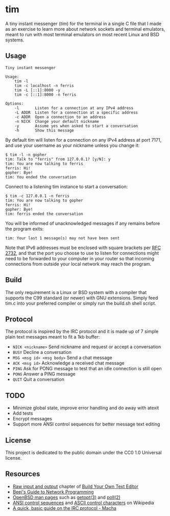 # tim

A tiny instant messenger (_tim_) for the terminal in a single C file that I made
as an exercise to learn more about network sockets and terminal emulators, meant
to run with most terminal emulators on most recent Linux and BSD systems.

## Usage

    Tiny instant messenger

    Usage:
        tim -l
        tim -c localhost -n ferris
        tim -L [::1]:8000 -y
        tim -c [::1]:8000 -n ferris

    Options:
        -l       Listen for a connection at any IPv4 address
        -L ADDR  Listen for a connection at a specific address
        -c ADDR  Open a connection to an address
        -n NICK  Change your default nickname
        -y       Assume yes when asked to start a conversation
        -h       Show this message

By default tim will listen for a connection on any IPv4 address at port 7171,
and use your username as your nickname unless you change it:

    $ tim -l -n gopher
    tim: Talk to "ferris" from 127.0.0.1? [y/N]: y
    tim: You are now talking to ferris
    ferris: Hi!
    gopher: Bye!
    tim: You ended the conversation

Connect to a listening tim instance to start a conversation:

    $ tim -c 127.0.0.1 -n ferris
    tim: You are now talking to gopher
    ferris: Hi!
    gopher: Bye!
    tim: ferris ended the conversation

You will be informed of unacknowledged messages if any remains before the
program exits:

    tim: Your last 1 message(s) may not have been sent

Note that IPv6 addresses must be enclosed with square brackets per
[RFC 2732](https://www.ietf.org/rfc/rfc2732.txt), and that the port you choose
to use to listen for connections might need to be forwarded to your computer in
your router so that incoming connections from outside your local network may
reach the program.

## Build

The only requirement is a Linux or BSD system with a compiler that supports the
C99 standard (or newer) with GNU extensions. Simply feed tim.c into your
preferred compiler or simply run the build.sh shell script.

## Protocol

The protocol is inspired by the IRC protocol and it is made up of 7 simple plain
text messages meant to fit a 1kb buffer:

* `NICK <nickname>` Send nickname and request or accept a conversation
* `BUSY` Decline a conversation
* `MSG <msg id> <msg body>` Send a chat message
* `ACK <msg id>` Acknowledge a received chat message
* `PING` Ask for PONG message to test that an idle connection is still open
* `PONG` Answer a PING message
* `QUIT` Quit a conversation

## TODO

* Minimize global state, improve error handling and do away with atexit
* Add tests
* Encrypt messages
* Support more ANSI control sequences for better message text editing

## License

This project is dedicated to the public domain under the CC0 1.0 Universal
license.

## Resources

* [Raw input and output](https://viewsourcecode.org/snaptoken/kilo/03.rawInputAndOutput.html) chapter of [Build Your Own Text Editor](https://viewsourcecode.org/snaptoken/kilo/index.html)
* [Beej's Guide to Network Programming](https://beej.us/guide/bgnet/)
* [OpenBSD man pages](https://man.openbsd.org/) such as [getopt(3)](https://man.openbsd.org/getopt.3) and [poll(2)](https://man.openbsd.org/poll.2)
* [ANSI control sequences](https://en.wikipedia.org/wiki/ANSI_escape_code#CSI_sequences) and [ASCII control characters](https://en.wikipedia.org/wiki/ASCII#Control_characters) on Wikipedia
* [A quick, basic guide on the IRC protocol - Macha](http://blog.initprogram.com/2010/10/14/a-quick-basic-primer-on-the-irc-protocol/)
